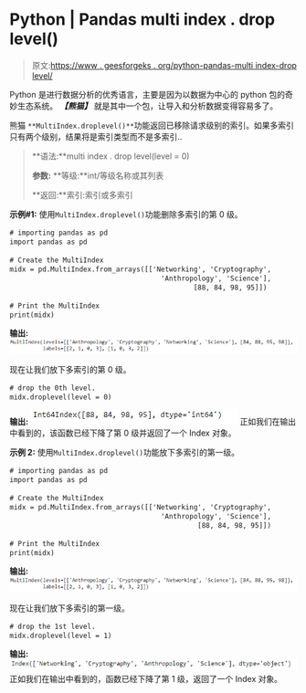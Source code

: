 # Python | Pandas multi index . drop level()

> 原文:[https://www . geesforgeks . org/python-pandas-multi index-drop level/](https://www.geeksforgeeks.org/python-pandas-multiindex-droplevel/)

Python 是进行数据分析的优秀语言，主要是因为以数据为中心的 python 包的奇妙生态系统。 ***【熊猫】*** 就是其中一个包，让导入和分析数据变得容易多了。

熊猫 `**MultiIndex.droplevel()**`功能返回已移除请求级别的索引。如果多索引只有两个级别，结果将是索引类型而不是多索引..

> **语法:**multi index . drop level(level = 0)
> 
> **参数:**
> **等级:**int/等级名称或其列表
> 
> **返回:**索引:索引或多索引

**示例#1:** 使用`MultiIndex.droplevel()`功能删除多索引的第 0 级。

```
# importing pandas as pd
import pandas as pd

# Create the MultiIndex
midx = pd.MultiIndex.from_arrays([['Networking', 'Cryptography', 
                                     'Anthropology', 'Science'], 
                                             [88, 84, 98, 95]])

# Print the MultiIndex
print(midx)
```

**输出:**
![](img/56d5df2ffad3fd14546b773961d48de0.png)

现在让我们放下多索引的第 0 级。

```
# drop the 0th level.
midx.droplevel(level = 0)
```

**输出:**
![](img/21411d5fcd275a3e3c48b10723d14467.png)
正如我们在输出中看到的，该函数已经下降了第 0 级并返回了一个 Index 对象。

**示例 2:** 使用`MultiIndex.droplevel()`功能放下多索引的第一级。

```
# importing pandas as pd
import pandas as pd

# Create the MultiIndex
midx = pd.MultiIndex.from_arrays([['Networking', 'Cryptography',
                                     'Anthropology', 'Science'],
                                              [88, 84, 98, 95]])

# Print the MultiIndex
print(midx)
```

**输出:**
![](img/56d5df2ffad3fd14546b773961d48de0.png)

现在让我们放下多索引的第一级。

```
# drop the 1st level.
midx.droplevel(level = 1)
```

**输出:**
![](img/0c977031d551dcc2dff91d4ff78840a3.png)
正如我们在输出中看到的，函数已经下降了第 1 级，返回了一个 Index 对象。